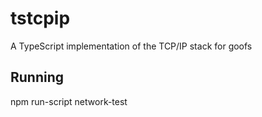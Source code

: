 # tstcpip
A TypeScript implementation of the TCP/IP stack for goofs

## Running

npm run-script network-test
